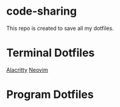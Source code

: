 # code-sharing

This repo is created to save all my dotfiles.

# Terminal Dotfiles

[Alacritty](code-sharing/alacritty)
[Neovim](code-sharing/nvim)

# Program Dotfiles
